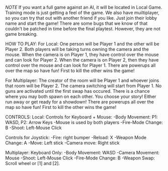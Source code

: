 *NOTE* 
If you want a full game against an AI, it will be located in Local Game. Training mode is just getting a feel of the game.
We also have muiltiplayer, so you can try that out with another friend if you like. 
Just join their lobby name and start the game!
There are some bugs that we know of that couldn't be patched in time before the final playtest. 
However, they are not game breaking.

HOW TO PLAY:
For Local: One person will be Player 1 and the other will be Player 2. 
Both players will be taking turns owning the camera and the mouse. 
When the camera is on Player 1, they have control over the mouse and can look for Player 2. 
When the camera is on Player 2, then they have control over the mouse and can look for Player 1. 
There are powerups all over the map so have fun! First to kill the other wins the game!


For Multiplayer: The creator of the room will be Player 1 and whoever joins that room will be Player 2. 
The camera switching will start from Player 1. No guns are activated until the first swap has occured. 
There is a chance where you may both spawn on each other. You choose your story! Either run away or get ready for a showdown! 
There are powerups all over the map so have fun! First to kill the other wins the game!

CONTROLS:
Local: 
Controls for Keyboard + Mouse: 
-Body Movement: P1: WASD, P2: Arrow Keys 
-Mouse is used by both players 
-Fire-Mode Change: B 
-Shoot: Left-Mouse Click

Controls for Joystick:
-Fire: right bumper
-Reload: X
-Weapon Mode Change: A
-Move: Left stick
-Camera move: Right stick

Multiplayer:
Keyboard Only: 
-Body Movement: WASD 
-Camera Movement: Mouse 
-Shoot: Left-Mouse Click
-Fire-Mode Change: B
-Weapon Swap: Scroll wheel or [1] and [2].